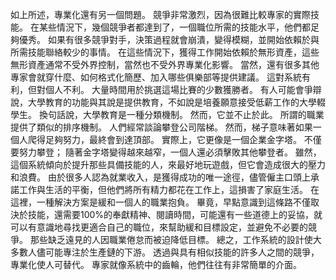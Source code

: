 如上所述，專業化還有另一個問題。
競爭非常激烈，因為很難比較專家的實際技能。
在某些情況下，幾個競爭者都達到了，一個職位所需的技能水平，他們都足夠優秀。
如果有很多競爭對手，決策過程就會崩潰，變得模糊，並開始依賴於與所需技能聯絡較少的事情。
在這些情況下，獲得工作開始依賴於無形資產，這些無形資產通常不受外界控制，當然也不受外界專業化影響。
當然，還有很多其他專家會就穿什麼、如何格式化簡歷、加入哪些俱樂部等提供建議。
這對系統有利，但對個人不利。
大量時間用於挑選這場比賽的少數獲勝者。
有人可能會爭辯說，大學教育的功能與其說是提供教育，不如說是培養願意接受低薪工作的大學輟學生。
換句話說，大學教育是一種分類機制。
然而，它並不止於此。
所謂的職業提供了類似的排序機制。
人們經常談論攀登公司階梯。
然而，梯子意味著如果一個人爬得足夠努力，最終會到達頂部。
實際上，它更像是一個企業金字塔。
不僅要努力攀登；
隨著金字塔變得越來越窄，一個人還必須擊敗其他攀登者。
雖然，這個系統傾向於提升那些具備技能的人，來最好地玩遊戲，但它會造成很大的壓力和浪費。
由於很多人認為就業收入，是獲得成功的唯一途徑，儘管僱主口頭上承諾工作與生活的平衡，但他們將所有精力都花在工作上，這損害了家庭生活。
在這裡，一種解決方案是緩和一個人的職業抱負。
畢竟，早點意識到這條路不僅取決於技能，還需要100%的奉獻精神、閱讀時間，可能還有一些道德上的妥協，就可以有意識地尋找更適合自己的職位，來幫助緩和目標設定，並避免不必要的競爭。
那些缺乏遠見的人因職業倦怠而被迫降低目標。
總之，工作系統的設計使大多數人儘可能專注於生產鏈的下游。
透過與具有相似技能的許多人之間的競爭，專業化使人可替代。
專家就像系統中的齒輪，他們往往有非常簡單的介面。